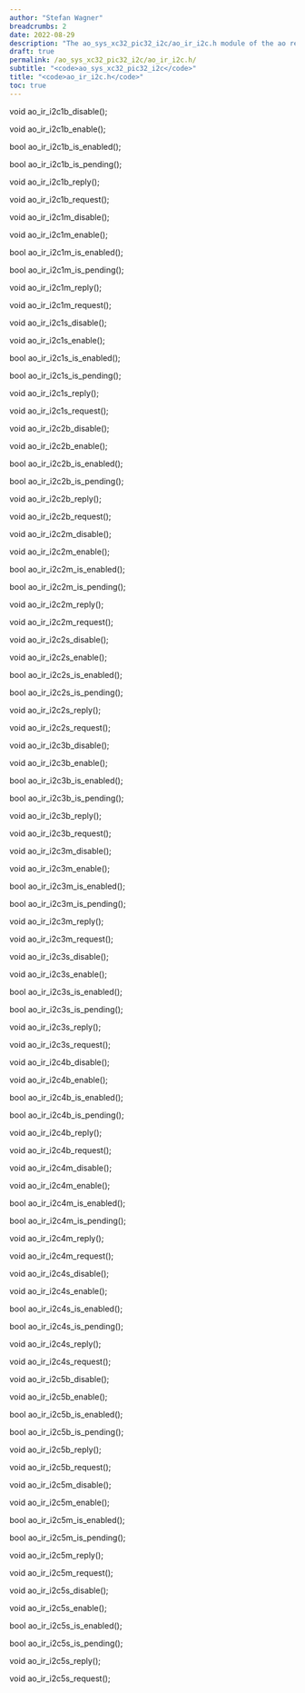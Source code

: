 ```yaml
---
author: "Stefan Wagner"
breadcrumbs: 2
date: 2022-08-29
description: "The ao_sys_xc32_pic32_i2c/ao_ir_i2c.h module of the ao real-time operating system."
draft: true
permalink: /ao_sys_xc32_pic32_i2c/ao_ir_i2c.h/ 
subtitle: "<code>ao_sys_xc32_pic32_i2c</code>"
title: "<code>ao_ir_i2c.h</code>"
toc: true
---
```


void    ao_ir_i2c1b_disable();

void    ao_ir_i2c1b_enable();

bool    ao_ir_i2c1b_is_enabled();

bool    ao_ir_i2c1b_is_pending();

void    ao_ir_i2c1b_reply();

void    ao_ir_i2c1b_request();

void    ao_ir_i2c1m_disable();

void    ao_ir_i2c1m_enable();

bool    ao_ir_i2c1m_is_enabled();

bool    ao_ir_i2c1m_is_pending();

void    ao_ir_i2c1m_reply();

void    ao_ir_i2c1m_request();

void    ao_ir_i2c1s_disable();

void    ao_ir_i2c1s_enable();

bool    ao_ir_i2c1s_is_enabled();

bool    ao_ir_i2c1s_is_pending();

void    ao_ir_i2c1s_reply();

void    ao_ir_i2c1s_request();

void    ao_ir_i2c2b_disable();

void    ao_ir_i2c2b_enable();

bool    ao_ir_i2c2b_is_enabled();

bool    ao_ir_i2c2b_is_pending();

void    ao_ir_i2c2b_reply();

void    ao_ir_i2c2b_request();

void    ao_ir_i2c2m_disable();

void    ao_ir_i2c2m_enable();

bool    ao_ir_i2c2m_is_enabled();

bool    ao_ir_i2c2m_is_pending();

void    ao_ir_i2c2m_reply();

void    ao_ir_i2c2m_request();

void    ao_ir_i2c2s_disable();

void    ao_ir_i2c2s_enable();

bool    ao_ir_i2c2s_is_enabled();

bool    ao_ir_i2c2s_is_pending();

void    ao_ir_i2c2s_reply();

void    ao_ir_i2c2s_request();

void    ao_ir_i2c3b_disable();

void    ao_ir_i2c3b_enable();

bool    ao_ir_i2c3b_is_enabled();

bool    ao_ir_i2c3b_is_pending();

void    ao_ir_i2c3b_reply();

void    ao_ir_i2c3b_request();

void    ao_ir_i2c3m_disable();

void    ao_ir_i2c3m_enable();

bool    ao_ir_i2c3m_is_enabled();

bool    ao_ir_i2c3m_is_pending();

void    ao_ir_i2c3m_reply();

void    ao_ir_i2c3m_request();

void    ao_ir_i2c3s_disable();

void    ao_ir_i2c3s_enable();

bool    ao_ir_i2c3s_is_enabled();

bool    ao_ir_i2c3s_is_pending();

void    ao_ir_i2c3s_reply();

void    ao_ir_i2c3s_request();

void    ao_ir_i2c4b_disable();

void    ao_ir_i2c4b_enable();

bool    ao_ir_i2c4b_is_enabled();

bool    ao_ir_i2c4b_is_pending();

void    ao_ir_i2c4b_reply();

void    ao_ir_i2c4b_request();

void    ao_ir_i2c4m_disable();

void    ao_ir_i2c4m_enable();

bool    ao_ir_i2c4m_is_enabled();

bool    ao_ir_i2c4m_is_pending();

void    ao_ir_i2c4m_reply();

void    ao_ir_i2c4m_request();

void    ao_ir_i2c4s_disable();

void    ao_ir_i2c4s_enable();

bool    ao_ir_i2c4s_is_enabled();

bool    ao_ir_i2c4s_is_pending();

void    ao_ir_i2c4s_reply();

void    ao_ir_i2c4s_request();

void    ao_ir_i2c5b_disable();

void    ao_ir_i2c5b_enable();

bool    ao_ir_i2c5b_is_enabled();

bool    ao_ir_i2c5b_is_pending();

void    ao_ir_i2c5b_reply();

void    ao_ir_i2c5b_request();

void    ao_ir_i2c5m_disable();

void    ao_ir_i2c5m_enable();

bool    ao_ir_i2c5m_is_enabled();

bool    ao_ir_i2c5m_is_pending();

void    ao_ir_i2c5m_reply();

void    ao_ir_i2c5m_request();

void    ao_ir_i2c5s_disable();

void    ao_ir_i2c5s_enable();

bool    ao_ir_i2c5s_is_enabled();

bool    ao_ir_i2c5s_is_pending();

void    ao_ir_i2c5s_reply();

void    ao_ir_i2c5s_request();

